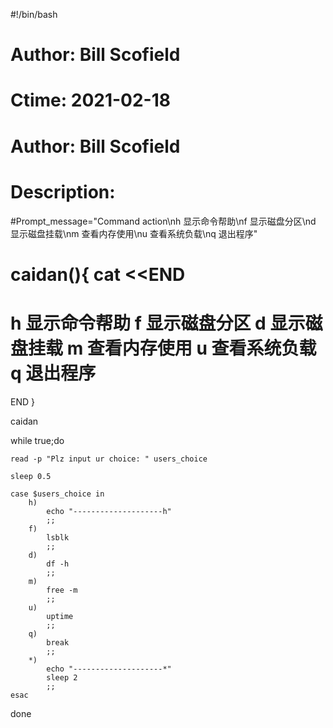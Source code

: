 #!/bin/bash
# Author:	Bill Scofield 
# Ctime:	2021-02-18
# Author:	Bill Scofield 
# Description:	


#Prompt_message="Command action\nh 显示命令帮助\nf 显示磁盘分区\nd 显示磁盘挂载\nm 查看内存使用\nu 查看系统负载\nq 退出程序"

caidan(){
cat <<END
=====================
h 显示命令帮助
f 显示磁盘分区
d 显示磁盘挂载
m 查看内存使用
u 查看系统负载
q 退出程序
=====================
END
}

caidan

while true;do

    read -p "Plz input ur choice: " users_choice

    sleep 0.5

    case $users_choice in 
        h)
            echo "--------------------h"
            ;;
        f)
            lsblk
            ;;
        d)
            df -h
            ;;
        m)
            free -m
            ;;
        u)
            uptime
            ;;
        q)
            break
            ;;
        *)
            echo "--------------------*"
            sleep 2
            ;;
    esac

done

